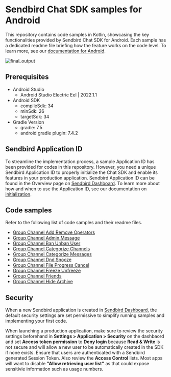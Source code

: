 # Sendbird Chat SDK samples for Android

This repository contains code samples in Kotlin, showcasing the key functionalities provided by Sendbird Chat SDK for Android. Each sample has a dedicated readme file briefing how the feature works on the code level. To learn more, see our [documentation for Android](https://sendbird.com/docs/chat/v4/android/overview).

![final_output](https://github.com/sendbird/sendbird-chat-sample-android/assets/104121286/cbdf802a-d0ee-4576-a0d5-6f92a1a3fce0)

## Prerequisites

+ Android Studio
  + Android Studio Electric Eel | 2022.1.1
+ Android SDK
    + compileSdk: 34
    + minSdk: 26
    + targetSdk: 34
+ Gradle Version
    + gradle: 7.5
    + android gradle plugin: 7.4.2

## Sendbird Application ID

To streamline the implementation process, a sample Application ID has been provided for codes in this repository. However, you need a unique Sendbird Application ID to properly initialize the Chat SDK and enable its features in your production application. Sendbird Application ID can be found in the Overview page on [Sendbird Dashboard](https://dashbaord.sendbird.com). To learn more about how and when to use the Application ID, see our documentation on [initialization](https://sendbird.com/docs/chat/v4/android/getting-started/send-first-message#2-get-started-3-step-3-initialize-the-chat-sdk).

## Code samples

Refer to the following list of code samples and their readme files.

- [Group Channel Add Remove Operators](./groupchannel-add-remove-operators/README.md)
- [Group Channel Admin Message](./groupchannel-admin-message/README.md)
- [Group Channel Ban Unban User](./groupchannel-ban-unban-user/README.md)
- [Group Channel Categorize Channels](./groupchannel-categorize-channels/README.md)
- [Group Channel Categorize Messages](./groupchannel-categorize-messages/README.md)
- [Group Channel Dnd Snooze](./groupchannel-dnd-snooze/README.md)
- [Group Channel File Progress Cancel](./groupchannel-file-progress-cancel/README.md)
- [Group Channel Freeze Unfreeze](./groupchannel-freeze-unfreeze/README.md)
- [Group Channel Friends](./groupchannel-friends/README.md)
- [Group Channel Hide Archive](./groupchannel-hide-archive/README.md)

## Security

When a new Sendbird application is created in [Sendbird Dashboard](https://dashbaord.sendbird.com), the default security settings are set permissive to simplify running samples and implementing your first code.

When launching a production application, make sure to review the security settings beforehand in **Settings > Application > Security** on the dashbaord and set **Access token permission** to **Deny login** because **Read & Write** is not secure and will allow a new user to be automatically created in the SDK if none exists. Ensure that users are authenticated with a Sendbird generated Session Token. Also review the **Access Control** lists. Most apps will want to disable **"Allow retrieving user list"** as that could expose sensitivie information such as usage numbers.
